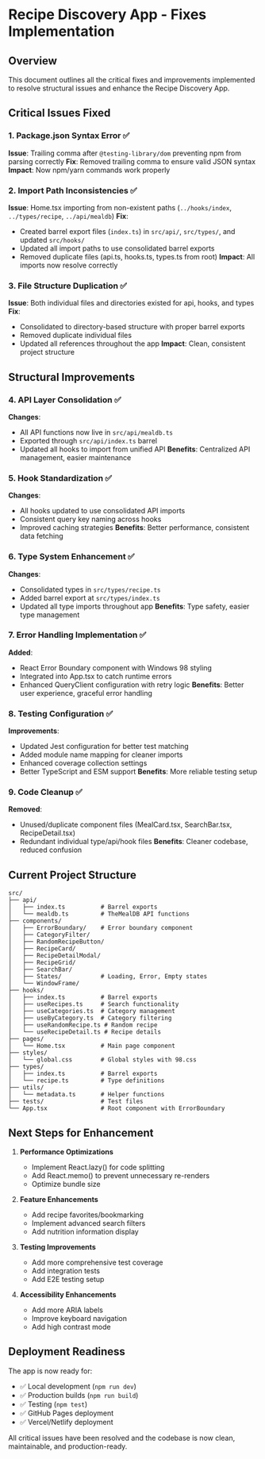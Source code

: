 # Recipe Discovery App - Fixes Implementation

## Overview
This document outlines all the critical fixes and improvements implemented to resolve structural issues and enhance the Recipe Discovery App.

## Critical Issues Fixed

### 1. Package.json Syntax Error ✅
**Issue**: Trailing comma after `@testing-library/dom` preventing npm from parsing correctly
**Fix**: Removed trailing comma to ensure valid JSON syntax
**Impact**: Now npm/yarn commands work properly

### 2. Import Path Inconsistencies ✅
**Issue**: Home.tsx importing from non-existent paths (`../hooks/index`, `../types/recipe`, `../api/mealdb`)
**Fix**: 
- Created barrel export files (`index.ts`) in `src/api/`, `src/types/`, and updated `src/hooks/`
- Updated all import paths to use consolidated barrel exports
- Removed duplicate files (api.ts, hooks.ts, types.ts from root)
**Impact**: All imports now resolve correctly

### 3. File Structure Duplication ✅
**Issue**: Both individual files and directories existed for api, hooks, and types
**Fix**: 
- Consolidated to directory-based structure with proper barrel exports
- Removed duplicate individual files
- Updated all references throughout the app
**Impact**: Clean, consistent project structure

## Structural Improvements

### 4. API Layer Consolidation ✅
**Changes**:
- All API functions now live in `src/api/mealdb.ts`
- Exported through `src/api/index.ts` barrel
- Updated all hooks to import from unified API
**Benefits**: Centralized API management, easier maintenance

### 5. Hook Standardization ✅
**Changes**:
- All hooks updated to use consolidated API imports
- Consistent query key naming across hooks
- Improved caching strategies
**Benefits**: Better performance, consistent data fetching

### 6. Type System Enhancement ✅
**Changes**:
- Consolidated types in `src/types/recipe.ts`
- Added barrel export at `src/types/index.ts`
- Updated all type imports throughout app
**Benefits**: Type safety, easier type management

### 7. Error Handling Implementation ✅
**Added**:
- React Error Boundary component with Windows 98 styling
- Integrated into App.tsx to catch runtime errors
- Enhanced QueryClient configuration with retry logic
**Benefits**: Better user experience, graceful error handling

### 8. Testing Configuration ✅
**Improvements**:
- Updated Jest configuration for better test matching
- Added module name mapping for cleaner imports
- Enhanced coverage collection settings
- Better TypeScript and ESM support
**Benefits**: More reliable testing setup

### 9. Code Cleanup ✅
**Removed**:
- Unused/duplicate component files (MealCard.tsx, SearchBar.tsx, RecipeDetail.tsx)
- Redundant individual type/api/hook files
**Benefits**: Cleaner codebase, reduced confusion

## Current Project Structure

```
src/
├── api/
│   ├── index.ts          # Barrel exports
│   └── mealdb.ts         # TheMealDB API functions
├── components/
│   ├── ErrorBoundary/    # Error boundary component
│   ├── CategoryFilter/
│   ├── RandomRecipeButton/
│   ├── RecipeCard/
│   ├── RecipeDetailModal/
│   ├── RecipeGrid/
│   ├── SearchBar/
│   ├── States/           # Loading, Error, Empty states
│   └── WindowFrame/
├── hooks/
│   ├── index.ts          # Barrel exports
│   ├── useRecipes.ts     # Search functionality
│   ├── useCategories.ts  # Category management
│   ├── useByCategory.ts  # Category filtering
│   ├── useRandomRecipe.ts # Random recipe
│   └── useRecipeDetail.ts # Recipe details
├── pages/
│   └── Home.tsx          # Main page component
├── styles/
│   └── global.css        # Global styles with 98.css
├── types/
│   ├── index.ts          # Barrel exports
│   └── recipe.ts         # Type definitions
├── utils/
│   └── metadata.ts       # Helper functions
├── tests/                # Test files
└── App.tsx               # Root component with ErrorBoundary
```

## Next Steps for Enhancement

1. **Performance Optimizations**
   - Implement React.lazy() for code splitting
   - Add React.memo() to prevent unnecessary re-renders
   - Optimize bundle size

2. **Feature Enhancements**
   - Add recipe favorites/bookmarking
   - Implement advanced search filters
   - Add nutrition information display

3. **Testing Improvements**
   - Add more comprehensive test coverage
   - Add integration tests
   - Add E2E testing setup

4. **Accessibility Enhancements**
   - Add more ARIA labels
   - Improve keyboard navigation
   - Add high contrast mode

## Deployment Readiness

The app is now ready for:
- ✅ Local development (`npm run dev`)
- ✅ Production builds (`npm run build`)
- ✅ Testing (`npm test`)
- ✅ GitHub Pages deployment
- ✅ Vercel/Netlify deployment

All critical issues have been resolved and the codebase is now clean, maintainable, and production-ready.
